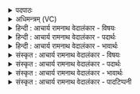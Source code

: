 <details><summary>पदपाठः</summary>

ए꣣षः꣢। दे꣣वः꣢। अ꣡म꣢꣯र्त्यः। अ। म꣣र्त्यः। पर्णवीः꣢। प꣣र्ण। वीः꣢। इ꣣व। दीयते। अभि꣢। द्रो꣡णा꣢꣯नी। आ꣣स꣡द꣢म्। आ꣣। स꣡द꣢꣯म्। १२५६।
</details>

<details><summary>अधिमन्त्रम् (VC)</summary>

- पवमानः सोमः
- शुनःशेप आजीगर्तिः स देवरातः कृत्रिमो वैश्वामित्रः
- गायत्री
- षड्जः
</details>

<details><summary>हिन्दी : आचार्य रामनाथ वेदालंकार - विषयः</summary>

प्रथम मन्त्र में जीवात्मा की गति वर्णित है।
</details>

<details><summary>हिन्दी : आचार्य रामनाथ वेदालंकार - पदार्थः</summary>

पदार्थान्वयभाषाः -  (एषः) यह (अमर्त्यः) अमर, (देवः) कर्मफलों को भोगनेवाला जीवात्मा रूप सोम, कर्मों के अनुसार (द्रोणानि) देहरूप द्रोण कलशों में (अभि आसदम्) बैठने के लिए (पर्णवीः इव) पक्षी के समान (दीयते) उड़कर जाता है ॥१॥ यहाँ उपमालङ्कार है ॥१॥
</details>

<details><summary>हिन्दी : आचार्य रामनाथ वेदालंकार - भावार्थः</summary>

भावार्थभाषाः -  पक्षी जैसे उड़ता हुआ एक वृक्ष से दूसरे वृक्ष पर जाता है,वैसे ही यह जीवात्मा पहले शरीर को छोड़कर कर्मफल भोगने के लिए माता के गर्भ में दूसरे शरीर को प्राप्त करता है ॥१॥
</details>

<details><summary>संस्कृत : आचार्य रामनाथ वेदालंकार - विषयः</summary>

तत्रादौ जीवात्मगतिर्वर्ण्यते।
</details>

<details><summary>संस्कृत : आचार्य रामनाथ वेदालंकार - पदार्थः</summary>

पदार्थान्वयभाषाः -  (एषः) अयम् (अमर्त्यः) अमरः (देवः) कर्मफलभोक्ता जीवात्मरूपः सोमः [दिवु धातुः खादनार्थेऽपि पठितः।] कर्मानुसारम् (द्रोणानि) देहरूपान् द्रोणकलशान् (अभि आसदम्) अभ्यासत्तुम् (पर्णवीः इव) पक्षी इव। [पर्णाभ्यां पतत्त्राभ्यां वेति उड्डीयते इति पर्णवीः पक्षी।] (दीयते) उड्डीय गच्छति। [दीयते गतिकर्मा। निघं० २।१४] ॥१॥ अत्रोपमालङ्कारः ॥१॥
</details>

<details><summary>संस्कृत : आचार्य रामनाथ वेदालंकार - भावार्थः</summary>

भावार्थभाषाः -  पक्षी यथोड्डयमानो वृक्षाद् वृक्षान्तरं गच्छति तथैव जीवात्मा पूर्वं देहमुत्सृज्य कर्मफलानि भोक्तुं मातुर्गर्भे द्वितीयं शरीरं गच्छति ॥१॥
</details>

<details><summary>संस्कृत : आचार्य रामनाथ वेदालंकार - पादटिप्पनी</summary>

टिप्पणी:   १. ऋ० ९।३।१,‘दीयति’ इति पाठः।
</details>
